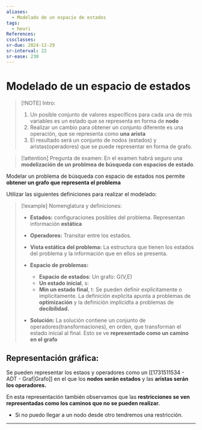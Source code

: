 ```yaml
---
aliases:
  - Modelado de un espacio de estados
tags:
  - heuri
References: 
cssclasses: 
sr-due: 2024-12-29
sr-interval: 22
sr-ease: 230
---
```

# Modelado de un espacio de estados

> [!NOTE] Intro:
> 1. Un posible conjunto de valores específicos para cada una  de mis variables es un estado que se representa en forma de **nodo**
> 2. Realizar un cambio para obtener un conjunto diferente es una operación, que se representa como **una arista**
> 3. El resultado será un conjunto de nodos (estados) y aristas(operadores) que se puede representar en forma de grafo. 


> [!attention] Pregunta de examen:
> En el examen habrá seguro una **modelización de un problmea de búsqueda con espacios de estado**. 
> 

Modelar un problema de búsqueda con espacio de estados nos permite **obtener un grafo que representa el problema**

Utilizar las siguientes definiciones para realizar el modelado: 

> [!example] Nomenglatura y definiciones: 
> + **Estados:** configuraciones posibles del problema. Representan información **estática**
> 
> + **Operadores:** Transitar entre los estados. 
> 
> + **Vista estática del problema:** La estructura que tienen los estados del problema y la información que en ellos se presenta.
> 
> + **Espacio de problemas:**
> 	+ **Espacio de estados**: Un grafo: G(V,E)
> 	+ **Un estado inicial**, s: 
> 	+ **Min un estado final**, t: Se pueden definir explicitamente o implicitamente. La definición explicita apunta a problemas de **optimización** y la definición implícidta a problemas de **decibilidad.**
> + **Solución:** La solución contiene un conjunto de operadores(transformaciones), en orden, que transforman el estado inicial al final. Esto se ve **representado como un camino en el grafo**

## Representación gráfica: 
Se pueden representar los estaos y operadores como un [[1731511534 - ADT - Graf|Grafo]] en el que los **nodos serán estados** y las **aristas serán los operadores.** 

En esta representación también observamos que las **restricciones se ven representadas como los caminos que no se pueden realizar.**
+ Si no puedo llegar a un nodo desde otro tendremos una restricción. 
***